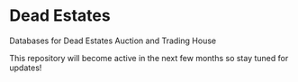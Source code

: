 # Dead Estates
Databases for Dead Estates Auction and Trading House

This repository will become active in the next few months so stay tuned for updates!
